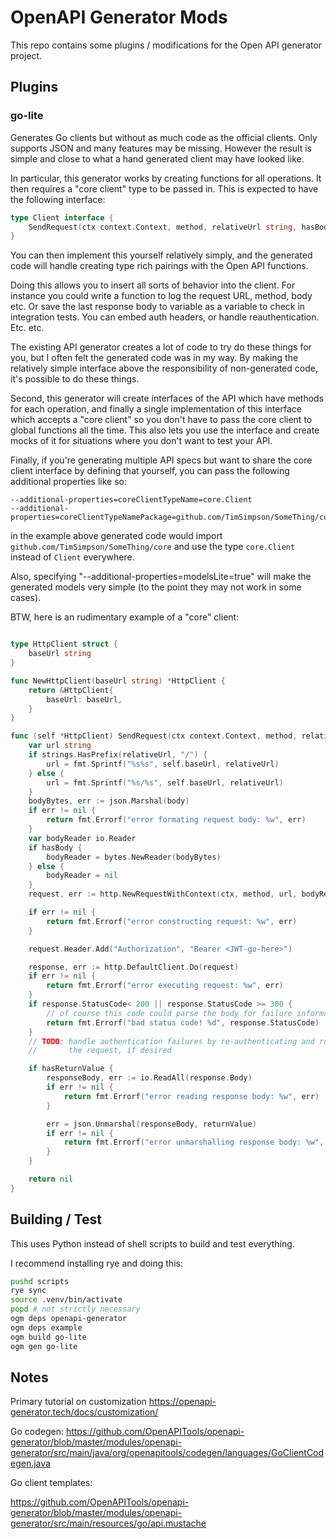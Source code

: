 # OpenAPI Generator Mods

This repo contains some plugins / modifications for the Open API generator project.

## Plugins

### go-lite

Generates Go clients but without as much code as the official clients.
Only supports JSON and many features may be missing. However the result is simple and close to what a hand generated client may have looked like.

In particular, this generator works by creating functions for all operations. It then requires a "core client" type to be passed in. This is expected to have the following interface:

```go
type Client interface {
	SendRequest(ctx context.Context, method, relativeUrl string, hasBody bool, body interface{}, hasReturnValue bool, returnValue interface{}) error
}
```

You can then implement this yourself relatively simply, and the generated code will handle creating type rich pairings with the Open API functions.

Doing this allows you to insert all sorts of behavior into the client. For instance you could write a function to log the request URL, method, body etc. Or save the last response body to variable as a variable to check in integration tests. You can embed auth headers, or handle reauthentication. Etc. etc.

The existing API generator creates a lot of code to try do these things for you, but I often felt the generated code was in my way. By making the relatively simple interface above the responsibility of non-generated code, it's possible to do these things.

Second, this generator will create interfaces of the API which have methods for each operation, and finally a single implementation of this interface which accepts a "core client" so you don't have to pass the core client to global functions all the time. This also lets you use the interface and create mocks of it for situations where you don't want to test your API.

Finally, if you're generating multiple API specs but want to share the core client interface by defining that yourself, you can pass the following additional properties like so:

```
--additional-properties=coreClientTypeName=core.Client
--additional-properties=coreClientTypeNamePackage=github.com/TimSimpson/SomeThing/core
```

in the example above generated code would import `github.com/TimSimpson/SomeThing/core` and use the type `core.Client` instead of `Client` everywhere.

Also, specifying "--additional-properties=modelsLite=true" will make the generated models very simple (to the point they may not work in some cases).

BTW, here is an rudimentary example of a "core" client:

```go

type HttpClient struct {
	baseUrl string
}

func NewHttpClient(baseUrl string) *HttpClient {
	return &HttpClient{
		baseUrl: baseUrl,
	}
}

func (self *HttpClient) SendRequest(ctx context.Context, method, relativeUrl string, hasBody bool, body interface{}, hasReturnValue bool, returnValue interface{}) error {
	var url string
	if strings.HasPrefix(relativeUrl, "/") {
		url = fmt.Sprintf("%s%s", self.baseUrl, relativeUrl)
	} else {
		url = fmt.Sprintf("%s/%s", self.baseUrl, relativeUrl)
	}
	bodyBytes, err := json.Marshal(body)
	if err != nil {
		return fmt.Errorf("error formating request body: %w", err)
	}
	var bodyReader io.Reader
	if hasBody {
		bodyReader = bytes.NewReader(bodyBytes)
	} else {
		bodyReader = nil
	}
	request, err := http.NewRequestWithContext(ctx, method, url, bodyReader)

	if err != nil {
		return fmt.Errorf("error constructing request: %w", err)
	}

	request.Header.Add("Authorization", "Bearer <JWT-go-here>")

	response, err := http.DefaultClient.Do(request)
	if err != nil {
		return fmt.Errorf("error executing request: %w", err)
	}
	if response.StatusCode< 200 || response.StatusCode >= 300 {
		// of course this code could parse the body for failure information
		return fmt.Errorf("bad status code! %d", response.StatusCode)
	}
    // TODO: handle authentication failures by re-authenticating and repeatng
    //       the request, if desired

	if hasReturnValue {
		responseBody, err := io.ReadAll(response.Body)
		if err != nil {
			return fmt.Errorf("error reading response body: %w", err)
		}

		err = json.Unmarshal(responseBody, returnValue)
		if err != nil {
			return fmt.Errorf("error unmarshalling response body: %w", err)
		}
	}

	return nil
}

```


## Building / Test

This uses Python instead of shell scripts to build and test everything.

I recommend installing rye and doing this:

```bash
pushd scripts
rye sync
source .venv/bin/activate
popd # not strictly necessary
ogm deps openapi-generator
ogm deps example
ogm build go-lite
ogm gen go-lite
```

## Notes

Primary tutorial on customization
https://openapi-generator.tech/docs/customization/

Go codegen:
https://github.com/OpenAPITools/openapi-generator/blob/master/modules/openapi-generator/src/main/java/org/openapitools/codegen/languages/GoClientCodegen.java

Go client templates:

https://github.com/OpenAPITools/openapi-generator/blob/master/modules/openapi-generator/src/main/resources/go/api.mustache